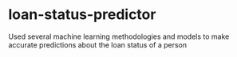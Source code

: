 # loan-status-predictor
Used several machine learning methodologies and models to make accurate predictions about the loan status of a person
